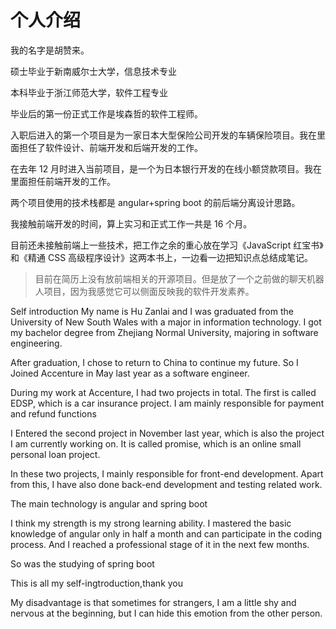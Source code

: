 # 个人介绍

我的名字是胡赞来。

硕士毕业于新南威尔士大学，信息技术专业

本科毕业于浙江师范大学，软件工程专业

毕业后的第一份正式工作是埃森哲的软件工程师。

入职后进入的第一个项目是为一家日本大型保险公司开发的车辆保险项目。我在里面担任了软件设计、前端开发和后端开发的工作。

在去年 12 月时进入当前项目，是一个为日本银行开发的在线小额贷款项目。我在
里面担任前端开发的工作。

两个项目使用的技术栈都是 angular+spring boot 的前后端分离设计思路。

我接触前端开发的时间，算上实习和正式工作一共是 16 个月。

目前还未接触前端上一些技术，把工作之余的重心放在学习《JavaScript 红宝书》和《精通 CSS 高级程序设计》这两本书上，一边看一边把知识点总结成笔记。

> 目前在简历上没有放前端相关的开源项目。但是放了一个之前做的聊天机器人项目，因为我感觉它可以侧面反映我的软件开发素养。

Self introduction
My name is Hu Zanlai and I was graduated from the University of New South Wales with a major in information technology. I got my bachelor degree from Zhejiang Normal University, majoring in software engineering.

After graduation, I chose to return to China to continue my future. So I Joined Accenture in May last year as a software engineer.

During my work at Accenture, I had two projects in total. The first is called EDSP, which is a car insurance project. I am mainly responsible for payment and refund functions

I Entered the second project in November last year, which is also the project I am currently working on. It is called promise, which is an online small personal loan project.

In these two projects, I mainly responsible for front-end development. Apart from this, I have also done back-end development and testing related work.

The main technology is angular and spring boot

I think my strength is my strong learning ability. I mastered the basic knowledge of angular only in half a month and can participate in the coding process. And I reached a professional stage of it in the next few months.

So was the studying of spring boot

This is all my self-ingtroduction,thank you

My disadvantage is that sometimes for strangers, I am a little shy and nervous at the beginning, but I can hide this emotion from the other person.
